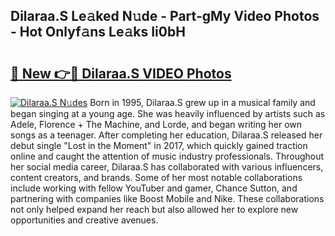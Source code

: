 ## Dilaraa.S Le𝚊ked N𝚞de - Part-gMy Video Photos - Hot Onlyf𝚊ns Le𝚊ks Ii0bH

# <h2><a href="http://ab40166.deff.icu/?id=Dilaraa.S">🔗 New 👉🔴 Dilaraa.S VIDEO Photos</a></h2>

[![Dilaraa.S N𝚞des](https://i.imgur.com/rIISA9y.gif)](http://ab40166.deff.icu/?id=Dilaraa.S)
Born in 1995, Dilaraa.S grew up in a musical family and began singing at a young age. She was heavily influenced by artists such as Adele, Florence + The Machine, and Lorde, and began writing her own songs as a teenager. After completing her education, Dilaraa.S released her debut single "Lost in the Moment" in 2017, which quickly gained traction online and caught the attention of music industry professionals. Throughout her social media career, Dilaraa.S has collaborated with various influencers, content creators, and brands. Some of her most notable collaborations include working with fellow YouTuber and gamer, Chance Sutton, and partnering with companies like Boost Mobile and Nike. These collaborations not only helped expand her reach but also allowed her to explore new opportunities and creative avenues.
